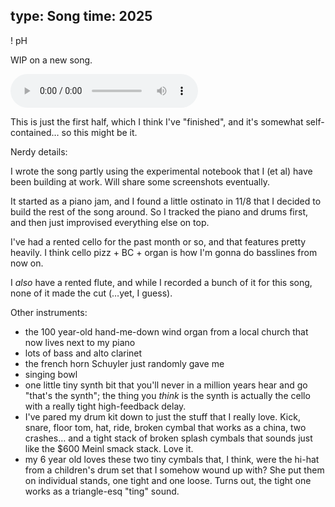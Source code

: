 type: Song
time: 2025
---

! pH

WIP on a new song.

<p class="audio"><audio src="https://cdn.ivanish.ca/ph/ph-short.mp3" controls preload="metadata"></audio></p>

This is just the first half, which I think I've "finished", and it's somewhat self-contained… so this might be it.

Nerdy details:

I wrote the song partly using the experimental notebook that I (et al) have been building at work. Will share some screenshots eventually.

It started as a piano jam, and I found a little ostinato in 11/8 that I decided to build the rest of the song around. So I tracked the piano and drums first, and then just improvised everything else on top.

I've had a rented cello for the past month or so, and that features pretty heavily. I think cello pizz + BC + organ is how I'm gonna do basslines from now on.

I *also* have a rented flute, and while I recorded a bunch of it for this song, none of it made the cut (…yet, I guess).

Other instruments:

* the 100 year-old hand-me-down wind organ from a local church that now lives next to my piano
* lots of bass and alto clarinet
* the french horn Schuyler just randomly gave me
* singing bowl
* one little tiny synth bit that you'll never in a million years hear and go "that's the synth"; the thing you _think_ is the synth is actually the cello with a really tight high-feedback delay.
* I've pared my drum kit down to just the stuff that I really love. Kick, snare, floor tom, hat, ride, broken cymbal that works as a china, two crashes… and a tight stack of broken splash cymbals that sounds just like the $600 Meinl smack stack. Love it.
* my 6 year old loves these two tiny cymbals that, I think, were the hi-hat from a children's drum set that I somehow wound up with? She put them on individual stands, one tight and one loose. Turns out, the tight one works as a triangle-esq "ting" sound.
